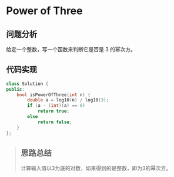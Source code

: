 # Power of Three
## 问题分析
给定一个整数，写一个函数来判断它是否是 3 的幂次方。
## 代码实现
```cpp
class Solution {
public:
    bool isPowerOfThree(int n) {
        double a = log10(n) / log10(3);
        if (a - (int)(a) == 0)
            return true;
        else
            return false;
    }
};
```
>## 思路总结
>计算输入值以3为底的对数，如果得到的是整数，即为3的幂次方。
